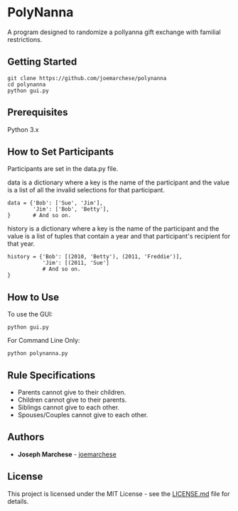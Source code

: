 # PolyNanna
A program designed to randomize a pollyanna gift exchange with familial restrictions.

## Getting Started

```
git clone https://github.com/joemarchese/polynanna
cd polynanna
python gui.py
```

## Prerequisites
Python 3.x

## How to Set Participants
Participants are set in the data.py file.

data is a dictionary where a key is the name of the participant and the value is a list of all the invalid selections for that participant.

```
data = {'Bob': ['Sue', 'Jim'],
        'Jim': ['Bob', 'Betty'],
}       # And so on.
```

history is a dictionary where a key is the name of the participant and the value is  a list of tuples that contain a year and that participant's recipient for that year.

```
history = {'Bob': [(2010, 'Betty'), (2011, 'Freddie')],
           'Jim': [(2011, 'Sue']
           # And so on.
}
```

## How to Use
To use the GUI:
```
python gui.py
```
For Command Line Only:
```
python polynanna.py
```

## Rule Specifications
- Parents cannot give to their children.
- Children cannot give to their parents.
- Siblings cannot give to each other.
- Spouses/Couples cannot give to each other.

## Authors

* **Joseph Marchese** - [joemarchese](https://github.com/joemarchese)

## License

This project is licensed under the MIT License - see the [LICENSE.md](LICENSE.md) file for details.
